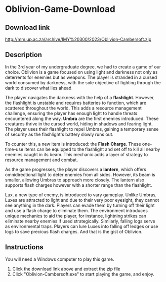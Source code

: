 # Oblivion-Game-Download
## Download link
http://mm.up.ac.za/archive/IMY%20300/2023/Oblivion-Cambersoft.zip

## Description
In the 3rd year of my undergraduate degree, we had to create a game of our choice. Oblivion is a game focused on using light and darkness not only as deterrents for enemies but as weapons. The player is stranded in a cursed world consumed by darkness, with the sole objective of fighting through the dark to discover what lies ahead.

The player navigates the darkness with the help of a **flashlight**. However, the flashlight is unstable and requires batteries to function, which are scattered throughout the world. This adds a resource management challenge, ensuring the player has enough light to handle threats encountered along the way.
**Umbra** are the first enemies introduced. These creatures thrive in the cursed world, hiding in shadows and fearing light. The player uses their flashlight to repel Umbras, gaining a temporary sense of security as the flashlight's battery slowly runs out.

To counter this, a new item is introduced: the **Flash Charge**. These one-time-use items can be equipped to the flashlight and set off to kill all nearby enemies caught in its beam. This mechanic adds a layer of strategy to resource management and combat.

As the game progresses, the player discovers a **lantern**, which offers omnidirectional light to deter enemies from all sides. However, its beam is smaller, allowing Umbras to approach more closely. The lantern also supports flash charges however with a shorter range than the flashlight.

Lux, a new type of enemy, is introduced to vary gameplay. Unlike Umbras, Luxes are attracted to light and due to their very poor eyesight, they cannot see anything in the dark. Players can evade them by turning off their light and use a flash charge to eliminate them. The environment introduces unique mechanics to aid the player, for instance, lightning strikes can eliminate nearby enemies if used strategically. Similarly, falling logs serve as environmental traps. Players can lure Luxes into falling off ledges or use logs to save precious flash charges. And that is the gist of Oblivion.

## Instructions
You will need a Windows computer to play this game.
1. Click the download link above and extract the zip file
2. Click "Oblivion-Cambersoft.exe" to start playing the game, and enjoy.

